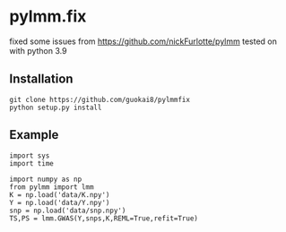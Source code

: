 # pylmm.fix
fixed some issues from https://github.com/nickFurlotte/pylmm 
tested on with python 3.9
## Installation
```
git clone https://github.com/guokai8/pylmmfix
python setup.py install
```

## Example

```
import sys
import time

import numpy as np
from pylmm import lmm
K = np.load('data/K.npy')
Y = np.load('data/Y.npy')
snp = np.load('data/snp.npy')
TS,PS = lmm.GWAS(Y,snps,K,REML=True,refit=True)
```


